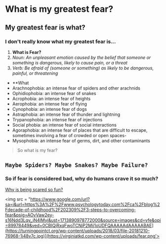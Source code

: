 # What is my greatest fear?
## My greatest fear is what?
### I don't really know what my greatest fear is...
1. **What is Fear?**
2. *Noun: An unpleasant emotion caused by the belief that someone or something is dangerous, likely to cause pain, or a threat*
3. *Verb: Be afraid of (someone or something) as likely to be dangerous, painful, or threatening*
- **What 
- Arachnophobia: an intense fear of spiders and other arachnids
- Ophidiophobia: an intense fear of snakes
- Acrophobia: an intense fear of heights
- Aerophobia: an intense fear of flying
- Cynophobia: an intense fear of dogs
- Astraphobia: an intense fear of thunder and lightning
- Trypanophobia: an intense fear of injections
- Social phobia: an intense fear of social interactions
- Agoraphobia: an intense fear of places that are difficult to escape, sometimes involving a fear of crowded or open spaces- 
- Mysophobia: an intense fear of germs, dirt, and other contaminants

>So what is my fear?
>
`Maybe Spiders? Maybe Snakes? Maybe Failure?`
---
### So if fear is considered bad, why do humans crave it so much?
[Why is being scared so fun?](https://www.youtube.com/watch?v=oetVvR5RQUs)

<img src = "https://www.google.com/url?sa=i&url=https%3A%2F%2Fwww.psychologytoday.com%2Fca%2Fblog%2Fdecade-of-childhood%2F202309%2F3-steps-to-overcoming-fear&psig=AOvVaw2ey-s16Ndd3Lqv_jN4lMyi&ust=1713890978772000&source=images&cd=vfe&opi=89978449&ved=0CBIQjRxqFwoTCNjP2Mij1oUDFQAAAAAdAAAAABAE](https://turningpointct.org/wp-content/uploads/2018/03/file-20181210-76968-1j48v7c.jpg)](https://virginiatkd.com/wp-content/uploads/fear.png'>
